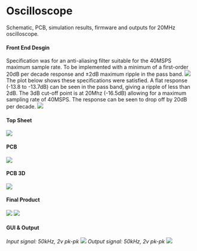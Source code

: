 # Oscilloscope
Schematic, PCB, simulation results, firmware and outputs for 20MHz oscilloscope.

#### Front End Desgin
Specification was for an anti-aliasing filter suitable for the 40MSPS maximum sample rate. 
To be implemented with a minimum of a first-order 20dB per decade response and ±2dB maximum ripple in the pass band.
![](/Frontend/frontend.jpg)  
The plot below shows these specifications were satisfied. A flat response (-13.8 to -13.7dB) can be seen in the pass band, giving a ripple of less than 2dB. 
The 3dB cut-off point is at 20Mhz (-16.5dB) allowing for a maximum sampling rate of 40MSPS. The response can be seen to drop off by 20dB per decade.
![](/Frontend/adc_input_freq_response.png)

#### Top Sheet
![](/PCB/TopSheet.jpg)

#### PCB
![](/PCB/Top.jpg)

#### PCB 3D
![](/PCB/Top3D.jpg)

#### Final Product
![](/PCB/Final1.JPG)
![](/PCB/Final2.JPG)

#### GUI & Output
*Input signal: 50kHz, 2v pk-pk*
![](/GUI/input.jpg)
*Output signal: 50kHz, 2v pk-pk*
![](/GUI/output.jpg)
